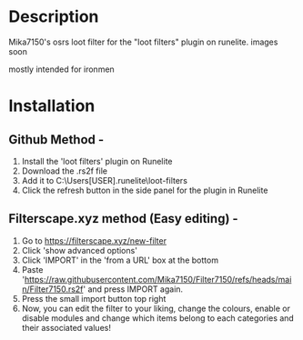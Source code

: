 # Description
Mika7150's osrs loot filter for the "loot filters" plugin on runelite. images soon

mostly intended for ironmen

# Installation

## Github Method -
  1. Install the 'loot filters' plugin on Runelite
  2. Download the .rs2f file
  3. Add it to C:\Users\[USER]\.runelite\loot-filters
  4. Click the refresh button in the side panel for the plugin in Runelite

## Filterscape.xyz method (Easy editing) -
  1. Go to https://filterscape.xyz/new-filter
  2. Click 'show advanced options'
  3. Click 'IMPORT' in the 'from a URL' box at the bottom
  4. Paste 'https://raw.githubusercontent.com/Mika7150/Filter7150/refs/heads/main/Filter7150.rs2f' and press IMPORT again.
  5. Press the small import button top right
  6. Now, you can edit the filter to your liking, change the colours, enable or disable modules and change which items belong to each categories and their associated values!
